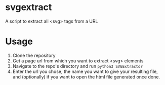 # svgextract
A script to extract all &lt;svg> tags from a URL

# Usage
1. Clone the repository
2. Get a page url from which you want to extract &lt;svg> elements
3. Navigate to the repo's directory and run `python3 SVGExtractor`
4. Enter the url you chose, the name you want to give your resulting file, and (optionally) if you want to open the html file generated once done.
